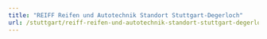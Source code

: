 ```yaml
---
title: "REIFF Reifen und Autotechnik Standort Stuttgart-Degerloch"
url: /stuttgart/reiff-reifen-und-autotechnik-standort-stuttgart-degerloch/
---
```

